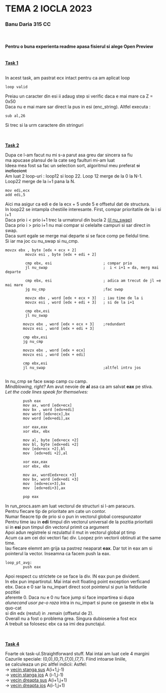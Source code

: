 <html>
<body>
<h1>TEMA 2 IOCLA 2023</H1>
<h3>Banu Daria 315 CC</h3>
<br>
<h4>Pentru o buna experienta readme apasa fisierul si alege Open Preview</h4>
<br><b><u>Task 1</u></b><br><br>
<p>In acest task, am pastrat ecx intact pentru ca am aplicat loop<br>

```
loop valid
```
Preiau un caracter din esi ii adaug step si verific daca e mai mare ca Z = 0x50<br>
Daca nu e mai mare sar direct la pus in esi (enc_string).
Altfel executa :

```
sub al,26
```
Si trec si la urm caractere din stringuri</p>
<br><br>
<b><u>Task 2</u></b><br>
<p>Dupa ce l-am facut nu mi s-a parut asa greu dar sincera sa fiu <br>
ma apucase plansul de la cate seg faulturi mi-am luat<br>
Ideea mea fost sa fac un selection sort, algoritmul meu preferat <s>si inefiecient</s>
<br>
Am luat 2 loop-uri : loop12 si loop 22. Loop 12 merge de la 0 la N-1.<br>
Loop22 merge de la i+1 pana la N.<br>

```
mov edi,ecx
add edi,5
```
Aici ma asigur ca edi e de la ecx + 5 unde 5 e offsetul dat de structura.<br>
In loop22 se intampla chestiile interesante. First, compar prioritatile de la i si i+1<br>
Daca prio i < prio i+1 trec la urmatorul din bucla 2 <u>(jl nu_swap)</u><br>
Daca prio i > prio i+1 nu mai compar si celelalte campuri si sar direct in swap.<br>
Daca sunt egale se merge mai departe si se face comp pe fieldul time.<br>
Si iar ma joc cu nu_swap si nu_cmp.

```
movzx ebx , byte [edx + ecx + 2]   
         movzx esi , byte [edx + edi + 2]  

         cmp ebx, esi                       ; compar prio
         jl nu_swap                         ;  i < i+1 = da, merg mai departe

         cmp ebx, esi                       ; adica am trecut de jl =e mai mare
         jg nu_cmp                          ;fac swap

         movzx ebx , word [edx + ecx + 3]   ; iau time de la i
         movzx esi , word [edx + edi + 3]   ; si de la i+1

         cmp ebx,esi
         jl nu_swap

        movzx ebx , word [edx + ecx + 3]    ;redundant
        movzx esi , word [edx + edi + 3]

        cmp ebx,esi
        jg nu_cmp

        movzx ebx , word [edx + ecx]
        movzx esi , word [edx + edi]

        cmp ebx,esi
        jl nu_swap                          ;altfel intru jos
        
```
In nu_cmp se face swap camp cu camp. <br><i>Mindblowing, right?</i>
Am avut nevoie de <b>al</b> asa ca am salvat <b>eax</b> pe stiva.<br>
<i>Let the code lines speak for themselves:</i><br>

```
        push eax                         
        mov ax, word [edx+ecx]              
        mov bx , word [edx+edi] 
        mov word [edx+ecx],bx
        mov word [edx+edi],ax

        xor eax,eax                         
        xor ebx, ebx                        

        mov al, byte [edx+ecx +2]     
        mov bl, byte [edx+edi +2]
        mov [edx+ecx +2],bl
        mov  [edx+edi +2],al

        xor eax,eax
        xor ebx, ebx

        mov ax, word[edx+ecx +3] 
        mov bx, word [edx+edi +3]
        mov  [edx+ecx+3],bx
        mov  [edx+edi+3],ax

        pop eax
```
In run_procs.asm am luat vectorul de structuri si l-am paracurs.<br>
Pentru fiecare tip de prioritate am cate un contor.<br>
Numar fieacre tip de prio si o pun in vectorul global corespunzator<br>
Pentru time iau in <b>edi</b> timpul din vectorul universal de la pozitia prioritatii<br>
si in <b>esi</b> pun timpul din vectorul primit ca argument<br>
Apoi adun registrele si rezulattul il mut in vectorul global pt timp<br>
Acum ca am cei doi vectori fac div. Loopez prin vectorii obtinuti at the same time.<br>
Iau fiecare elemnt am grija sa pastrez neaparat <b>eax</b>. Dar tot in eax am si<br>
pointerul la vector. Inseamna ca facem push la eax. <br>

```
loop_pt_avg:
        push eax    
```
Apoi respect cu strictete ce se face la div. IN eax pun pe divident.<br>
In ebx pun impartirotul. Mai intai evit floating point exception verficand<br>
ebx. Daca e 0 sar la nu_impart direct scot pointerul si pun la fieldurile pozitiei<br>
aferente 0. Daca nu e 0 nu face jump si face impartirea si dupa <br>
<i>alunecand usor pe-o raza</i> intra in nu_impart si pune ce gaseste in ebx la quo-cat<br>
si din edx (restul) in .remain (offsetul de 2).<br>
Overall nu a fost o problema grea. Singura dubiosenie a fost ecx <br>
A trebuit sa folosesc ebx ca sa imi dea punctajul.<br>
</p>
<br><br>
<u><b>Task 4</b></u>
<p> Foarte ok task-ul.Straightforward stuff. Mai intai am luat cele 4 margini<br>
Cazurile speciale: (0,0),(0,7),(7,0),(7,7). Fiind intoarse liniile,<br>
se calculeaza un pic altfel indicii: Astfel:<br>
-> <u>vecin stanga sus</u> A(i+1,j-1)<br>
-> <u>vecin stanga jos</u> A (i-1,j-1)<br>
-> <u>vecin dreapta sus</u> A(i+1,j+1)<br>
-> <u>vecin dreapta jos</u> A(i-1,j+1)<br>

</body>
</html>